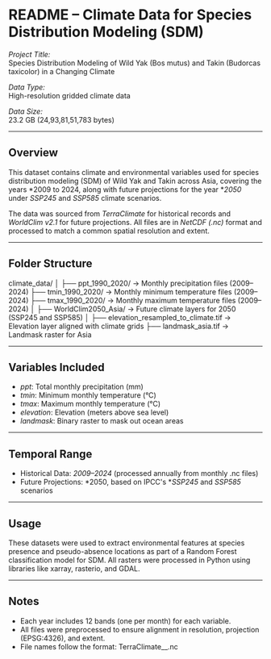 # README – Climate Data for Species Distribution Modeling (SDM)

*Project Title:*  
Species Distribution Modeling of Wild Yak (Bos mutus) and Takin (Budorcas taxicolor) in a Changing Climate

*Data Type:*  
High-resolution gridded climate data

*Data Size:*  
23.2 GB (24,93,81,51,783 bytes)

---

## Overview

This dataset contains climate and environmental variables used for species distribution modeling (SDM) of Wild Yak and Takin across Asia, covering the years *2009 to 2024, along with future projections for the year **2050* under *SSP245* and *SSP585* climate scenarios.

The data was sourced from *TerraClimate* for historical records and *WorldClim v2.1* for future projections. All files are in *NetCDF (.nc)* format and processed to match a common spatial resolution and extent.

---

## Folder Structure


climate_data/
│
├── ppt_1990_2020/            → Monthly precipitation files (2009–2024)
├── tmin_1990_2020/           → Monthly minimum temperature files (2009–2024)
├── tmax_1990_2020/           → Monthly maximum temperature files (2009–2024)
│
├── WorldClim2050_Asia/       → Future climate layers for 2050 (SSP245 and SSP585)
│
├── elevation_resampled_to_climate.tif    → Elevation layer aligned with climate grids
├── landmask_asia.tif                     → Landmask raster for Asia


---

## Variables Included

- *ppt*: Total monthly precipitation (mm)
- *tmin*: Minimum monthly temperature (°C)
- *tmax*: Maximum monthly temperature (°C)
- *elevation*: Elevation (meters above sea level)
- *landmask*: Binary raster to mask out ocean areas

---

## Temporal Range

- Historical Data: *2009–2024* (processed annually from monthly .nc files)
- Future Projections: *2050, based on IPCC's **SSP245* and *SSP585* scenarios

---

## Usage

These datasets were used to extract environmental features at species presence and pseudo-absence locations as part of a Random Forest classification model for SDM. All rasters were processed in Python using libraries like xarray, rasterio, and GDAL.

---

## Notes

- Each year includes 12 bands (one per month) for each variable.
- All files were preprocessed to ensure alignment in resolution, projection (EPSG:4326), and extent.
- File names follow the format: TerraClimate_<variable>_<year>.nc